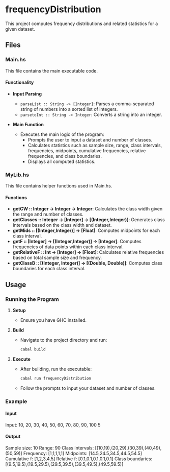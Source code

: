 # frequencyDistribution

This project computes frequency distributions and related statistics for a given dataset.

## Files

### Main.hs

This file contains the main executable code.

#### Functionality

- **Input Parsing**
  - `parseList :: String -> [Integer]`: Parses a comma-separated string of numbers into a sorted list of integers.
  - `parsetoInt :: String -> Integer`: Converts a string into an integer.

- **Main Function**
  - Executes the main logic of the program:
    - Prompts the user to input a dataset and number of classes.
    - Calculates statistics such as sample size, range, class intervals, frequencies, midpoints, cumulative frequencies, relative frequencies, and class boundaries.
    - Displays all computed statistics.

### MyLib.hs

This file contains helper functions used in Main.hs.

#### Functions

- **getCW :: Integer -> Integer -> Integer**: Calculates the class width given the range and number of classes.
- **getClasses :: Integer -> [Integer] -> [(Integer,Integer)]**: Generates class intervals based on the class width and dataset.
- **getMids :: [(Integer,Integer)] -> [Float]**: Computes midpoints for each class interval.
- **getF :: [Integer] -> [(Integer,Integer)] -> [Integer]**: Computes frequencies of data points within each class interval.
- **getRelativeF :: Int -> [Integer] -> [Float]**: Calculates relative frequencies based on total sample size and frequency.
- **getClassB :: [(Integer, Integer)] -> [(Double, Double)]**: Computes class boundaries for each class interval.

## Usage

### Running the Program

1. **Setup**
   - Ensure you have GHC installed.

2. **Build**
   - Navigate to the project directory and run:
     ```bash
     cabal build
     ```

3. **Execute**
   - After building, run the executable:
     ```bash
     cabal run frequencyDistribution
     ```
   - Follow the prompts to input your dataset and number of classes.

### Example

#### Input

Input:
10, 20, 30, 40, 50, 60, 70, 80, 90, 100
5

#### Output
Sample size:
10
Range:
90
Class intervals:
[(10,19),(20,29),(30,39),(40,49),(50,59)]
Frequency:
[1,1,1,1,1]
Midpoints:
[14.5,24.5,34.5,44.5,54.5]
Cumulative f:
[1,2,3,4,5]
Relative f:
[0.1,0.1,0.1,0.1,0.1]
Class boundaries:
[(9.5,19.5),(19.5,29.5),(29.5,39.5),(39.5,49.5),(49.5,59.5)]
